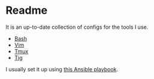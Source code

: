 # Readme

It is an up-to-date collection of configs for the tools I use.

- [Bash](.bashrc)
- [Vim](.vimrc)
- [Tmux](.tmux.conf)
- [Tig](.tigrc)

I usually set it up using [this Ansible playbook](https://github.com/schfkt/ansible-workstation).
